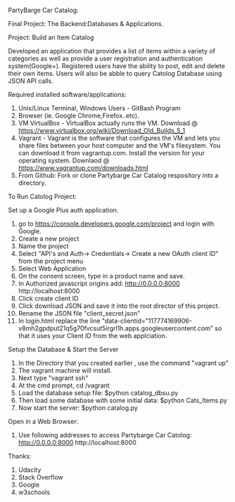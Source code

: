 PartyBarge Car Catalog:

Final Project: The Backend:Databases & Applications. 

Project: Build an Item Catalog

Developed an application that provides a list of items within a variety of categories as well as provide 
a user registration and authentication system(Google+). Registered users have the ability to post, edit and 
delete their own items. Users will also be abble to query Catolog Database using JSON API calls.

Required installed software/applications:

1. Unix/Linux Terminal, Windows Users - GitBash Program
2. Browser (ie. Google Chrome,Firefox..etc).
3. VM VirtualBox - VirtualBox actually runs the VM. Download 
   @ https://www.virtualbox.org/wiki/Download_Old_Builds_5_1
4. Vagrant - Vagrant is the software that configures the VM and lets you share files between your host computer and the 
   VM's filesystem. You can download it from vagrantup.com. Install the version for your operating system. 
   Downlaod @ https://www.vagrantup.com/downloads.html
5. From Github: Fork or clone Partybarge Car Catalog respository into a directory.


To Run Catolog Project:

Set up a Google Plus auth application.
1. go to https://console.developers.google.com/project and login with Google.
2. Create a new project
3. Name the project
4. Select "API's and Auth-> Credentials-> Create a new OAuth client ID" from the project menu
5. Select Web Application
6. On the consent screen, type in a product name and save.
7. In Authorized javascript origins add:
    http://0.0.0.0:8000
    http://localhost:8000 
8. Click create client ID
9. Click download JSON and save it into the root director of this project. 
10. Rename the JSON file "client_secret.json"
11. In login.html replace the line
	"data-clientid="117774169906-v8mh2gpdput21q5g70fvcsut5irgrl1h.apps.googleusercontent.com" so that it uses your Client 
	ID from the web applciation. 

Setup the Database & Start the Server
1. In the Directory that you created earlier , use the command "vagrant up"
2. The vagrant machine will install.
3. Next type "vagrant ssh"
4. At the cmd prompt, cd /vagrant
5. Load the database setup file: $python catalog_dbsu.py
6. Then load some database with some initial data: $python Cats_Items.py
7. Now start the server: $python catalog.py 

Open in a Web Browser:
1. Use following addresses to access Partybarge Car Catolog:
    http://0.0.0.0:8000
    http://localhost:8000


Thanks:

1. Udacity
2. Stack Overflow
3. Google
4. w3schools

